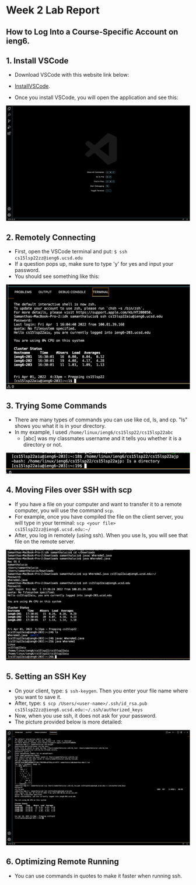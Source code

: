 # Week 2 Lab Report

## How to Log Into a Course-Specific Account on ieng6.

## 1. Install VSCode

- Download VSCode with this website link below: 
- [InstallVSCode](https://code.visualstudio.com/). 
   
- Once you install VSCode, you will open the application and see this:

![Image](installingVscode.png)

## 2. Remotely Connecting

- First, open the VSCode terminal and put: ``` $ ssh cs15lsp22zz@ieng6.ucsd.edu ```
- If a question pops up, make sure to type 'y' for yes and input your password. 
- You should see something like this:

![Image](remotelyConnecting.png)

## 3. Trying Some Commands

- There are many types of commands you can use like cd, ls, and cp. "ls" shows you what it is in your directory. 
- In my example, I used ``` /home/linux/ieng6/cs15lsp22/cs15lsp22abc ``` 
    - [abc] was my classmates username and it tells you whether it is a directory or not. 
    
![Image](tryingSomeCommands.png)

## 4. Moving Files over SSH with scp

- If you have a file on your computer and want to transfer it to a remote computer, you will use the command `scp`. 
- For example, once you have compiled the file on the client server, you will type in your terminal: 
    ``` scp <your file> cs15lsp22zz@ieng6.ucsd.edu:~/ ```
- After, you log in remotely (using ssh). When you use ls, you will see that file on the remote server. 

![Image](movingFiles.png)

## 5. Setting an SSH Key

- On your client, type: ``` $ ssh-keygen ```. Then you enter your file name where you want to save it.
- After, type: ``` $ scp /Users/<user-name>/.ssh/id_rsa.pub cs15lsp22zz@ieng6.ucsd.edu:~/.ssh/authorized_keys ```
- Now, when you use ssh, it does not ask for your password.
- The picture provided below is more detailed:

![Image](keygen.png)   

## 6. Optimizing Remote Running
- You can use commands in quotes to make it faster when running ssh.